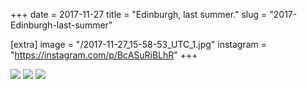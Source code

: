 +++
date = 2017-11-27
title = "Edinburgh, last summer."
slug = "2017-Edinburgh-last-summer"

[extra]
image = "/2017-11-27_15-58-53_UTC_1.jpg"
instagram = "https://instagram.com/p/BcASuRiBLhR"
+++

<img src="/2017-11-27_15-58-53_UTC_1.jpg" />

<img src="/2017-11-27_15-58-53_UTC_2.jpg" />

<img src="/2017-11-27_15-58-53_UTC_3.jpg" />
